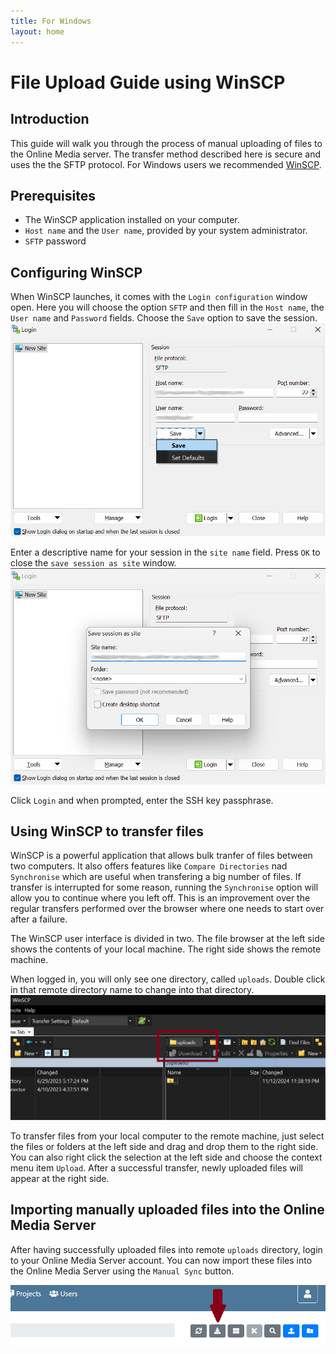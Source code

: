 ```yaml
---
title: For Windows
layout: home
---
```


# File Upload Guide using WinSCP

## Introduction
This guide will walk you through the process of manual uploading of files to the Online Media server. The transfer method   described here is secure and uses the the SFTP protocol. For Windows users we recommended [WinSCP](https://winscp.net/).

## Prerequisites
- The WinSCP application installed on your computer.
- `Host name` and the `User name`, provided by your system administrator.
- `SFTP` password

## Configuring WinSCP
When WinSCP launches, it comes with the `Login configuration` window open. Here you will choose the option `SFTP` and then fill in the `Host name`,  the `User name` and  `Password` fields. Choose the `Save` option to save the session.
![image](login-window.png)

Enter a descriptive name for your session in the `site name` field. Press `OK` to close the `save session as site` window.
![image](save-session.png)

Click `Login` and when prompted, enter the SSH key passphrase.

## Using WinSCP to transfer files
WinSCP is a powerful application that allows bulk tranfer of files between two computers. It also offers features like `Compare Directories` nad `Synchronise` which are useful when transfering a big number of files. If transfer is interrupted for some reason, running the `Synchronise` option will allow you to continue where you left off. This is an improvement over the regular transfers performed over the browser where one needs to start over after a failure.

The WinSCP user interface is divided in two. The file browser at the left side shows the contents of your local machine. The right side shows the remote machine. 

When logged in, you will only see one directory, called `uploads`. Double click in that remote directory name to change into that directory. 
![image](remote-upload-dir.png)

To transfer files from your local computer to the remote machine, just select the files or folders at the left side and drag and drop them to the right side. You can also right click the selection at the left side and choose the context menu item `Upload`. After a successful transfer, newly uploaded files will appear at the right side.

## Importing manually uploaded files into the Online Media Server
After having successfully uploaded files into remote `uploads` directory, login to your Online Media Server account. You can now import these files into the Online Media Server using the `Manual Sync` button. 

![image](sync-manual-button.png)
